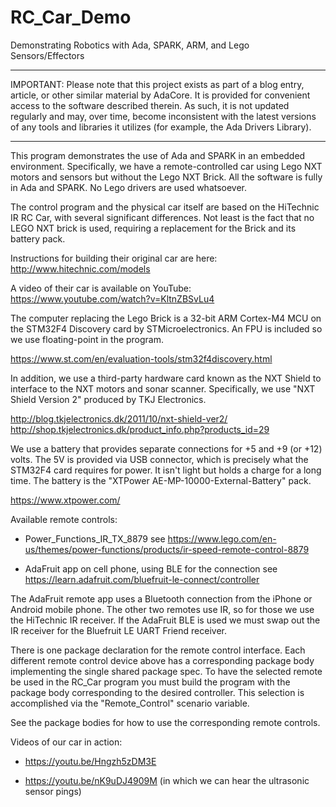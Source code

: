 # RC_Car_Demo
Demonstrating Robotics with Ada, SPARK, ARM, and Lego Sensors/Effectors

---

IMPORTANT: Please note that this project exists as part of a blog entry,
article, or other similar material by AdaCore. It is provided for
convenient access to the software described therein. As such, it is not
updated regularly and may, over time, become inconsistent with the
latest versions of any tools and libraries it utilizes (for example, the
Ada Drivers Library).

---

This program demonstrates the use of Ada and SPARK in an embedded environment.
Specifically, we have a remote-controlled car using Lego NXT motors and sensors
but without the Lego NXT Brick. All the software is fully in Ada and SPARK.
No Lego drivers are used whatsoever.

The control program and the physical car itself are based on the HiTechnic IR
RC Car, with several significant differences. Not least is the fact that no
LEGO NXT brick is used, requiring a replacement for the Brick and its battery
pack.

Instructions for building their original car are here:
http://www.hitechnic.com/models

A video of their car is available on YouTube:
https://www.youtube.com/watch?v=KltnZBSvLu4

The computer replacing the Lego Brick is a 32-bit ARM Cortex-M4 MCU on the
STM32F4 Discovery card by STMicroelectronics. An FPU is included so we use
floating-point in the program.

https://www.st.com/en/evaluation-tools/stm32f4discovery.html

In addition, we use a third-party hardware card known as the NXT Shield to
interface to the NXT motors and sonar scanner. Specifically, we use "NXT
Shield Version 2" produced by TKJ Electronics.

http://blog.tkjelectronics.dk/2011/10/nxt-shield-ver2/
http://shop.tkjelectronics.dk/product_info.php?products_id=29

We use a battery that provides separate connections for +5 and +9 (or +12)
volts. The 5V is provided via USB connector, which is precisely what the
STM32F4 card requires for power. It isn't light but holds a charge for a
long time. The battery is the "XTPower AE-MP-10000-External-Battery" pack.

https://www.xtpower.com/

Available remote controls:

* Power_Functions_IR_TX_8879
  see https://www.lego.com/en-us/themes/power-functions/products/ir-speed-remote-control-8879

* AdaFruit app on cell phone, using BLE for the connection
  see https://learn.adafruit.com/bluefruit-le-connect/controller

The AdaFruit remote app uses a Bluetooth connection from the iPhone or
Android mobile phone. The other two remotes use IR, so for those we use the
HiTechnic IR receiver. If the AdaFruit BLE is used we must swap out the IR
receiver for the Bluefruit LE UART Friend receiver.

There is one package declaration for the remote control interface. Each
different remote control device above has a corresponding package body
implementing the single shared package spec. To have the selected remote be
used in the RC_Car program you must build the program with the package body
corresponding to the desired controller. This selection is accomplished via
the "Remote_Control" scenario variable.

See the package bodies for how to use the corresponding remote controls.

Videos of our car in action: 

* https://youtu.be/Hngzh5zDM3E

* https://youtu.be/nK9uDJ4909M (in which we can hear the ultrasonic sensor pings)
